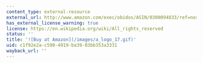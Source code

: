 ```yaml
---
content_type: external-resource
external_url: http://www.amazon.com/exec/obidos/ASIN/0300094833/ref=nosim/mitopencourse-20
has_external_license_warning: true
license: https://en.wikipedia.org/wiki/All_rights_reserved
status: ''
title: '![Buy at Amazon](/images/a_logo_17.gif)'
uid: c1f92e2a-c590-4919-ba39-03bb353a3331
wayback_url: ''
---
```

